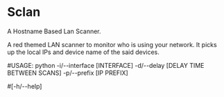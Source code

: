 # Sclan
A Hostname Based Lan Scanner.

A red themed LAN scanner to monitor who is using your network.
It picks up the local IPs and device name of the said devices.


#USAGE: python -i/--interface [INTERFACE] -d/--delay [DELAY TIME BETWEEN SCANS] -p/--prefix [IP PREFIX]

#[-h/--help]

